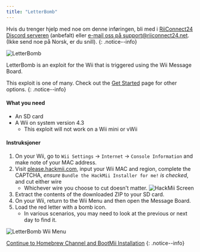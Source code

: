 ```yaml
---
title: "LetterBomb"
---
```


Hvis du trenger hjelp med noe om denne inføringen, bli med i [RiiConnect24 Discord serveren](https://discord.gg/b4Y7jfD) (anbefalt) eller [e-mail oss på support@riiconnect24.net](mailto:support@riiconnect24.net). (Ikke send noe på Norsk, er du snill).
{: .notice--info}

![LetterBomb](/images/letterbomb.png)

LetterBomb is an exploit for the Wii that is triggered using the Wii Message Board.

This exploit is one of many. Check out the [Get Started](/get-started) page for other options.
{: .notice--info}

#### What you need
- An SD card
- A Wii on system version 4.3
   - This exploit will not work on a Wii mini or vWii

#### Instruksjoner

1. On your Wii, go to `Wii Settings` -> `Internet` -> `Console Information` and make note of your MAC address.
2. Visit [please.hackmii.com](https://please.hackmii.com), input your Wii MAC and region, complete the CAPTCHA, *ensure* `Bundle the HackMii Installer for me!` *is checked*, and cut either wire
   - Whichever wire you choose to cut doesn't matter. ![HackMii Screen](/images/Wii/LetterBomb-PC.png)
3. Extract the contents of the downloaded ZIP to your SD card.
4. On your Wii, return to the Wii Menu and then open the Message Board.
5. Load the red letter with a bomb icon.
   - In various scenarios, you may need to look at the previous or next day to find it.

![LetterBomb Wii Menu](/images/Wii/LetterBomb-Wii.png)

[Continue to Homebrew Channel and BootMii Installation](hbc)
{: .notice--info}
